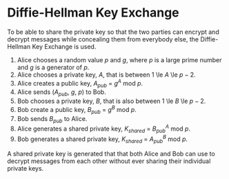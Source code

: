 # Diffie-Hellman Key Exchange
To be able to share the private key so that the two parties can encrypt and decrypt messages while concealing them from everybody else, the Diffie-Hellman Key Exchange is used.

1. Alice chooses a random value $p$ and $g$, where $p$ is a large prime number and $g$ is a generator of $p$.
2. Alice chooses a private key, $A$, that is between 1 \le $A$ \le $p - 2$.
3. Alice creates a public key, $A_{pub}$ = $g^A$ mod $p$.
4. Alice sends ($A_{pub}$, $g$, $p$) to Bob.
5. Bob chooses a private key, $B$, that is also between 1 \le $B$ \le $p - 2$.
6. Bob create a public key, $B_{pub}$ = $g^B$ mod $p$.
7. Bob sends $B_{pub}$ to Alice.
8. Alice generates a shared private key, $K_{shared}$ = $B_{pub}^A$ mod $p$.
9. Bob generates a shared private key, $K_{shared}$ = $A_{pub}^B$ mod $p$.

A shared private key is generated that that both Alice and Bob can use to decrypt messages from each other without ever sharing their individual private keys.
